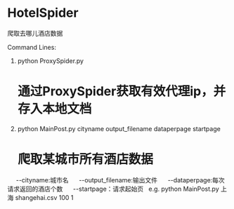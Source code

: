 # HotelSpider
爬取去哪儿酒店数据

Command Lines:
1. python ProxySpider.py
	# 通过ProxySpider获取有效代理ip，并存入本地文档
2. python MainPost.py cityname output_filename dataperpage startpage
	# 爬取某城市所有酒店数据
      --cityname:城市名
      --output_filename:输出文件
      --dataperpage:每次请求返回的酒店个数
      --startpage：请求起始页
   e.g. python MainPost.py 上海 shangehai.csv 100 1

